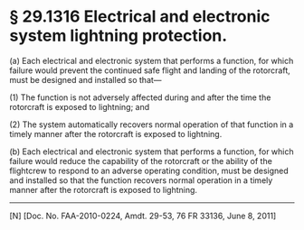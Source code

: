 # § 29.1316   Electrical and electronic system lightning protection.

(a) Each electrical and electronic system that performs a function, for which failure would prevent the continued safe flight and landing of the rotorcraft, must be designed and installed so that—


(1) The function is not adversely affected during and after the time the rotorcraft is exposed to lightning; and


(2) The system automatically recovers normal operation of that function in a timely manner after the rotorcraft is exposed to lightning.


(b) Each electrical and electronic system that performs a function, for which failure would reduce the capability of the rotorcraft or the ability of the flightcrew to respond to an adverse operating condition, must be designed and installed so that the function recovers normal operation in a timely manner after the rotorcraft is exposed to lightning.



---

[N] [Doc. No. FAA-2010-0224, Amdt. 29-53, 76 FR 33136, June 8, 2011]




